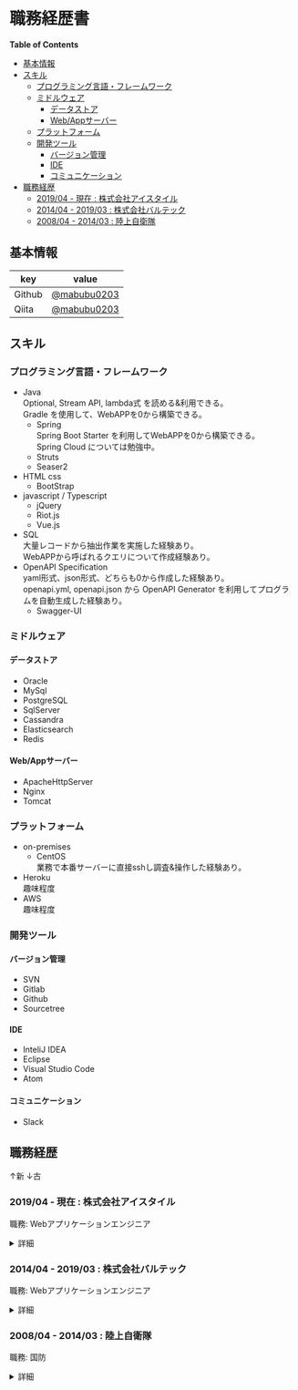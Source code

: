 # 職務経歴書

<!-- START doctoc generated TOC please keep comment here to allow auto update -->
<!-- DON'T EDIT THIS SECTION, INSTEAD RE-RUN doctoc TO UPDATE -->
**Table of Contents**

- [基本情報](#%E5%9F%BA%E6%9C%AC%E6%83%85%E5%A0%B1)
- [スキル](#%E3%82%B9%E3%82%AD%E3%83%AB)
  - [プログラミング言語・フレームワーク](#%E3%83%97%E3%83%AD%E3%82%B0%E3%83%A9%E3%83%9F%E3%83%B3%E3%82%B0%E8%A8%80%E8%AA%9E%E3%83%BB%E3%83%95%E3%83%AC%E3%83%BC%E3%83%A0%E3%83%AF%E3%83%BC%E3%82%AF)
  - [ミドルウェア](#%E3%83%9F%E3%83%89%E3%83%AB%E3%82%A6%E3%82%A7%E3%82%A2)
    - [データストア](#%E3%83%87%E3%83%BC%E3%82%BF%E3%82%B9%E3%83%88%E3%82%A2)
    - [Web/Appサーバー](#webapp%E3%82%B5%E3%83%BC%E3%83%90%E3%83%BC)
  - [プラットフォーム](#%E3%83%97%E3%83%A9%E3%83%83%E3%83%88%E3%83%95%E3%82%A9%E3%83%BC%E3%83%A0)
  - [開発ツール](#%E9%96%8B%E7%99%BA%E3%83%84%E3%83%BC%E3%83%AB)
    - [バージョン管理](#%E3%83%90%E3%83%BC%E3%82%B8%E3%83%A7%E3%83%B3%E7%AE%A1%E7%90%86)
    - [IDE](#ide)
    - [コミュニケーション](#%E3%82%B3%E3%83%9F%E3%83%A5%E3%83%8B%E3%82%B1%E3%83%BC%E3%82%B7%E3%83%A7%E3%83%B3)
- [職務経歴](#%E8%81%B7%E5%8B%99%E7%B5%8C%E6%AD%B4)
  - [2019/04 - 現在 : 株式会社アイスタイル](#201904---%E7%8F%BE%E5%9C%A8--%E6%A0%AA%E5%BC%8F%E4%BC%9A%E7%A4%BE%E3%82%A2%E3%82%A4%E3%82%B9%E3%82%BF%E3%82%A4%E3%83%AB)
  - [2014/04 - 2019/03 : 株式会社バルテック](#201404---201903--%E6%A0%AA%E5%BC%8F%E4%BC%9A%E7%A4%BE%E3%83%90%E3%83%AB%E3%83%86%E3%83%83%E3%82%AF)
  - [2008/04 - 2014/03 : 陸上自衛隊](#200804---201403--%E9%99%B8%E4%B8%8A%E8%87%AA%E8%A1%9B%E9%9A%8A)

<!-- END doctoc generated TOC please keep comment here to allow auto update -->

## 基本情報

|key|value|
|---|-----|
|Github|[@mabubu0203](https://github.com/mabubu0203)|
|Qiita|[@mabubu0203](https://qiita.com/mabubu0203)|

## スキル

### プログラミング言語・フレームワーク
- Java  
  Optional, Stream API, lambda式 を読める&利用できる。  
  Gradle を使用して、WebAPPを0から構築できる。  
  - Spring  
    Spring Boot Starter を利用してWebAPPを0から構築できる。  
    Spring Cloud については勉強中。  
  - Struts  
  - Seaser2  
- HTML css  
  - BootStrap  
- javascript / Typescript  
  - jQuery
  - Riot.js
  - Vue.js
- SQL  
  大量レコードから抽出作業を実施した経験あり。  
  WebAPPから呼ばれるクエリについて作成経験あり。  
- OpenAPI Specification  
  yaml形式、json形式、どちらも0から作成した経験あり。  
  openapi.yml, openapi.json から OpenAPI Generator を利用してプログラムを自動生成した経験あり。  
  - Swagger-UI  

### ミドルウェア

#### データストア

- Oracle
- MySql
- PostgreSQL
- SqlServer
- Cassandra
- Elasticsearch
- Redis

#### Web/Appサーバー

- ApacheHttpServer
- Nginx
- Tomcat

### プラットフォーム

- on-premises  
  - CentOS  
    業務で本番サーバーに直接sshし調査&操作した経験あり。
- Heroku  
  趣味程度
- AWS  
  趣味程度

### 開発ツール

#### バージョン管理

- SVN
- Gitlab
- Github
- Sourcetree

#### IDE

- InteliJ IDEA
- Eclipse
- Visual Studio Code
- Atom

#### コミュニケーション

- Slack


## 職務経歴

↑新 ↓古

### 2019/04 - 現在 : 株式会社アイスタイル

職務: Webアプリケーションエンジニア

<details>
  <summary>詳細</summary>
  WIP
</details>

### 2014/04 - 2019/03 : 株式会社バルテック

職務: Webアプリケーションエンジニア

<details>
  <summary>詳細</summary>
  WIP
</details>

### 2008/04 - 2014/03 : 陸上自衛隊

職務: 国防

<details>
  <summary>詳細</summary>
  WIP
</details>